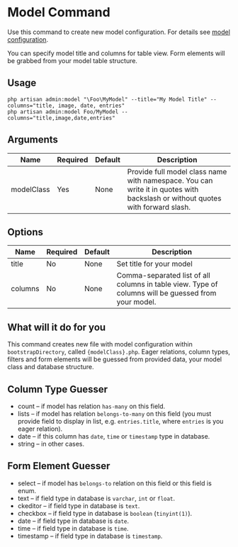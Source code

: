 # Model Command

Use this command to create new model configuration. For details see [model configuration](/{{version}}/configuration/model).

You can specify model title and columns for table view. Form elements will be grabbed from your model table structure.

## Usage

	php artisan admin:model "\Foo\MyModel" --title="My Model Title" --columns="title, image, date, entries"
	php artisan admin:model Foo/MyModel --columns="title,image,date,entries"

## Arguments	

| Name       	  | Required   	 | Default  	 | Description													 																|
| --------------- | ------------ | ------------- | ---------------------------------------------------------------------------------------------------------------------------- |
| modelClass      | Yes 		 | None	 		 | Provide full model class name with namespace. You can write it in quotes with backslash or without quotes with forward slash.|

## Options	

| Name       | Required   	 | Default  	 | Description													 										|
| ---------- | ------------- | ------------- | ---------------------------------------------------------------------------------------------------- |
| title      | No 			 | None	 		 | Set title for your model	 																			|
| columns	 | No 			 | None			 | Comma-separated list of all columns in table view. Type of columns will be guessed from your model. 	|


## What will it do for you

This command creates new file with model configuration within `bootstrapDirectory`, called `{modelClass}.php`. 
Eager relations, column types, filters and form elements will be guessed from provided data, your model class and database structure.

## Column Type Guesser

- count – if model has relation `has-many` on this field.
- lists – if model has relation `belongs-to-many` on this field (you must provide field to display in list, e.g. `entries.title`, where `entries` is you eager relation).
- date – if this column has `date`, `time` or `timestamp` type in database.
- string – in other cases.

## Form Element Guesser

- select – if model has `belongs-to` relation on this field or this field is enum.
- text – if field type in database is `varchar`, `int` or `float`.
- ckeditor – if field type in database is `text`.
- checkbox – if field type in database is `boolean` (`tinyint(1)`).
- date – if field type in database is `date`.
- time – if field type in database is `time`.
- timestamp – if field type in database is `timestamp`.
